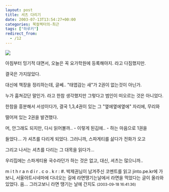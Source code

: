 ```yaml
---
layout: post
title: 셔츠 다리기
date: 2003-07-13T13:54:27+00:00
categories: 북컬렉터의-최근
tags: ["하루키"]
redirect_from:
  - /12
---
```




<img src=http://farm3.static.flickr.com/2422/3770996855_17d5f531a7.jpg>

아침부터 밍기적 대면서, 오늘은 꼭 요가학원에 등록해야지. 라고 다짐했지만.

결국은 가지않았다.

대신에 책장을 정리하는데, 글쎄.. "태엽감는 새"가 2권이 없는것이 아닌가.

누가 훔쳐갔단 말인가. 라고 한참 생각했지만 그렇다고 범인이 떠오르는 것은 아니었다.

한참을 흥분해서 서성이다가, 결국 1,3,4권이 있는 그 "옆에옆에옆에" 자리에, 무리와

떨어져 있는 2권을 발견했다.

머, 안그래도 되지만, 다시 읽어볼까.. - 이렇게 된김에.. - 하는 마음으로 1권을

들었다... 가 셔츠를 다리게 되었다. 그러니까, 스파게티를 삶다가 전화가 오고

그리고 나서는 셔츠를 다리는 그 대목을 읽다가...

우리집에는 스파게티용 국수라던가 하는 것은 없고, 대신, 셔츠는 많으니까..
<div id=comments>
<div class=comment>
<!--- cmt:14 --->
<!--- mail: --->
<!--- parent:0 --->
m i t h r a n d i r . c o . k r : 
#. 박제권님이 남겨주신 코멘트를 읽고 jinto.pe.kr에 가보니, 서울아트시네마에 다녀오는 길에 라면땡기는날에서 라면을 먹었다는 글이 올라와 있었다. 음... 그러고보니 라면 땡기는 날에 간지도
 <small>(2003-09-18 16:41:36)</small>
</div>
</div>
